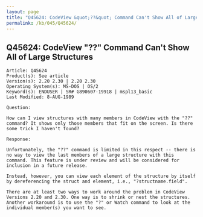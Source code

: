 ```yaml
---
layout: page
title: "Q45624: CodeView &quot;??&quot; Command Can't Show All of Large Structures"
permalink: /kb/045/Q45624/
---
```


## Q45624: CodeView &quot;??&quot; Command Can't Show All of Large Structures

	Article: Q45624
	Product(s): See article
	Version(s): 2.20 2.30 | 2.20 2.30
	Operating System(s): MS-DOS | OS/2
	Keyword(s): ENDUSER | SR# G890607-19918 | mspl13_basic
	Last Modified: 8-AUG-1989
	
	Question:
	
	How can I view structures with many members in CodeView with the "??"
	command? It shows only those members that fit on the screen. Is there
	some trick I haven't found?
	
	Response:
	
	Unfortunately, the "??" command is limited in this respect -- there is
	no way to view the last members of a large structure with this
	command. This feature is under review and will be considered for
	inclusion in a future release.
	
	Instead, however, you can view each element of the structure by itself
	by dereferencing the struct and element, i.e., "?structname.field".
	
	There are at least two ways to work around the problem in CodeView
	Versions 2.20 and 2.30. One way is to shrink or nest the structures.
	Another workaround is to use the "?" or Watch command to look at the
	individual member(s) you want to see.
